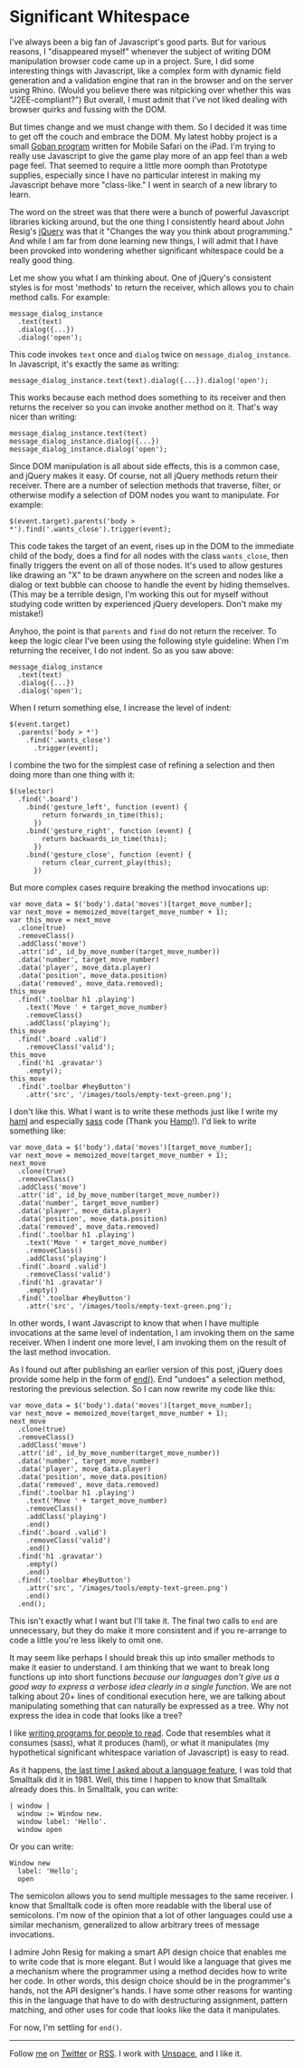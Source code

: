 Significant Whitespace
======================

I've always been a big fan of Javascript's good parts. But for various reasons, I "disappeared myself" whenever the subject of writing DOM manipulation browser code came up in a project. Sure, I did some interesting things with Javascript, like a complex form with dynamic field generation and a validation engine that ran in the browser and on the server using Rhino. (Would you believe there was nitpicking over whether this was "J2EE-compliant?") But overall, I must admit that I've not liked dealing with browser quirks and fussing with the DOM.

But times change and we must change with them. So I decided it was time to get off the couch and embrace the DOM. My latest hobby project is a small [Goban program](http://github.com/raganwald/wood_and_stones "Wood & Stones") written for Mobile Safari on the iPad. I'm trying to really use Javascript to give the game play more of an app feel than a web page feel. That seemed to require a little more oomph than Prototype supplies, especially since I have no particular interest in making my Javascript behave more "class-like." I went in search of a new library to learn.

The word on the street was that there were a bunch of powerful Javascript libraries kicking around, but the one thing I consistently heard about John Resig's [jQuery](http://jquery.com/ "jQuery: The Write Less, Do More, JavaScript Library") was that it "Changes the way you think about programming." And while I am far from done learning new things, I will admit that I have been provoked into wondering whether significant whitespace could be a really good thing.

Let me show you what I am thinking about. One of jQuery's consistent styles is for most 'methods' to return the receiver, which allows you to chain method calls. For example:

    message_dialog_instance
      .text(text)
      .dialog({...})
      .dialog('open');

This code invokes `text` once and `dialog` twice on `message_dialog_instance`. In Javascript, it's exactly the same as writing:

    message_dialog_instance.text(text).dialog({...}).dialog('open');
    
This works because each method does something to its receiver and then returns the receiver so you can invoke another method on it. That's way nicer than writing:

    message_dialog_instance.text(text)
    message_dialog_instance.dialog({...})
    message_dialog_instance.dialog('open');
    
Since DOM manipulation is all about side effects, this is a common case, and jQuery makes it easy. Of course, not all jQuery methods return their receiver. There are a number of selection methods that traverse, filter, or otherwise modify a selection of DOM nodes you want to manipulate. For example:

    $(event.target).parents('body > *').find('.wants_close').trigger(event);
          
This code takes the target of an event, rises up in the DOM to the immediate child of the body, does a find for all nodes with the class `wants_close`, then finally triggers the event on all of those nodes. It's used to allow gestures like drawing an "X" to be drawn anywhere on the screen and nodes like a dialog or text bubble can choose to handle the event by hiding themselves. (This may be a terrible design, I'm working this out for myself without studying code written by experienced jQuery developers. Don't make my mistake!)

Anyhoo, the point is that `parents` and `find` do not return the receiver. To keep the logic clear I've been using the following style guideline: When I'm returning the receiver, I do not indent. So as you saw above:

    message_dialog_instance
      .text(text)
      .dialog({...})
      .dialog('open');
      
When I return something else, I increase the level of indent:

    $(event.target)
      .parents('body > *')
        .find('.wants_close')
          .trigger(event);
          
I combine the two for the simplest case of refining a selection and then doing more than one thing with it:

    $(selector)
      .find('.board')
        .bind('gesture_left', function (event) {
            return forwards_in_time(this);
          })
        .bind('gesture_right', function (event) {
            return backwards_in_time(this);
          })
        .bind('gesture_close', function (event) {
            return clear_current_play(this);
          })

But more complex cases require breaking the method invocations up:

    var move_data = $('body').data('moves')[target_move_number];
    var next_move = memoized_move(target_move_number + 1);
    var this_move = next_move
      .clone(true)
      .removeClass()
      .addClass('move')
      .attr('id', id_by_move_number(target_move_number))
      .data('number', target_move_number)
      .data('player', move_data.player)
      .data('position', move_data.position)
      .data('removed', move_data.removed);
    this_move
      .find('.toolbar h1 .playing')
        .text('Move ' + target_move_number)
        .removeClass()
        .addClass('playing');
    this_move
      .find('.board .valid')
        .removeClass('valid');
    this_move
      .find('h1 .gravatar')
        .empty();
    this_move
      .find('.toolbar #heyButton')
        .attr('src', '/images/tools/empty-text-green.png');

I don't like this. What I want is to write these methods just like I write my [haml](http://haml-lang.com/) and especially [sass](http://sass-lang.com/ "Sass - Syntactically Awesome Stylesheets") code (Thank you [Hamp](http://hamptoncatlin.com/ "Hampton Catlin | Ruby, Haml, Wikipedia, iPhone Development")!). I'd liek to write something like:

    var move_data = $('body').data('moves')[target_move_number];
    var next_move = memoized_move(target_move_number + 1);
    next_move
      .clone(true)
      .removeClass()
      .addClass('move')
      .attr('id', id_by_move_number(target_move_number))
      .data('number', target_move_number)
      .data('player', move_data.player)
      .data('position', move_data.position)
      .data('removed', move_data.removed)
      .find('.toolbar h1 .playing')
        .text('Move ' + target_move_number)
        .removeClass()
        .addClass('playing')
      .find('.board .valid')
        .removeClass('valid')
      .find('h1 .gravatar')
        .empty()
      .find('.toolbar #heyButton')
        .attr('src', '/images/tools/empty-text-green.png');

In other words, I want Javascript to know that when I have multiple invocations at the same level of indentation, I am invoking them on the same receiver. When I indent one more level, I am invoking them on the result of the last method invocation.

As I found out after publishing an earlier version of this post, jQuery does provide some help in the form of [end()](http://api.jquery.com/end). End "undoes" a selection method, restoring the previous selection. So I can now rewrite my code like this:

    var move_data = $('body').data('moves')[target_move_number];
    var next_move = memoized_move(target_move_number + 1);
    next_move
      .clone(true)
      .removeClass()
      .addClass('move')
      .attr('id', id_by_move_number(target_move_number))
      .data('number', target_move_number)
      .data('player', move_data.player)
      .data('position', move_data.position)
      .data('removed', move_data.removed)
      .find('.toolbar h1 .playing')
        .text('Move ' + target_move_number)
        .removeClass()
        .addClass('playing')
        .end()
      .find('.board .valid')
        .removeClass('valid')
        .end()
      .find('h1 .gravatar')
        .empty()
        .end()
      .find('.toolbar #heyButton')
        .attr('src', '/images/tools/empty-text-green.png')
        .end()
      .end();

This isn't exactly what I want but I'll take it. The final two calls to `end` are unnecessary, but they do make it more consistent and if you re-arrange to code a little you're less likely to omit one.

It may seem like perhaps I should break this up into smaller methods to make it easier to understand. I am thinking that we want to break long functions up into short functions *because our languages don't give us a good way to express a verbose idea clearly in a single function*. We are not talking about 20+ lines of conditional execution here, we are talking about manipulating something that can naturally be expressed as a tree. Why not express the idea in code that looks like a tree?

I like [writing programs for people to read](http://weblog.raganwald.com/2007/04/writing-programs-for-people-to-read.html). Code that resembles what it consumes (sass), what it produces (haml), or what it manipulates (my hypothetical significant whitespace variation of Javascript) is easy to read.

As it happens, [the last time I asked about a language feature](http://github.com/raganwald/homoiconic/blob/master/2010/01/beautiful_failure.markdown "Beautiful Failure"), I was told that Smalltalk did it in 1981. Well, this time I happen to know that Smalltalk already does this. In Smalltalk, you can write:

    | window |
      window := Window new.
      window label: 'Hello'.
      window open

Or you can write:

    Window new
      label: 'Hello';
      open
      
The semicolon allows you to send multiple messages to the same receiver. I know that Smalltalk code is often more readable with the liberal use of semicolons. I'm now of the opinion that a lot of other languages could use a similar mechanism, generalized to allow arbitrary trees of message invocations.

I admire John Resig for making a smart API design choice that enables me to write code that is more elegant. But I would like a language that gives me a mechanism where the programmer using a method decides how to write her code. In other words, this design choice should be in the programmer's hands, not the API designer's hands. I have some other reasons for wanting this in the language that have to do with destructuring assignment, pattern matching, and other uses for code that looks like the data it manipulates.

For now, I'm settling for `end()`.

----
  
Follow [me](http://reginald.braythwayt.com) on [Twitter](http://twitter.com/raganwald) or [RSS](http://feeds.feedburner.com/raganwald "raganwald's rss feed"). I work with [Unspace](http://unspace.ca), and I like it.